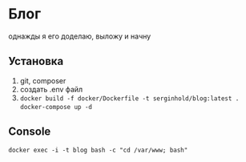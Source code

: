 # Блог

однажды я его доделаю, выложу и начну

## Установка

1) git, composer
2) создать .env файл
3) `docker build -f docker/Dockerfile -t serginhold/blog:latest .` \
`docker-compose up -d`

## Console
`docker exec -i -t blog bash -c "cd /var/www; bash"`
